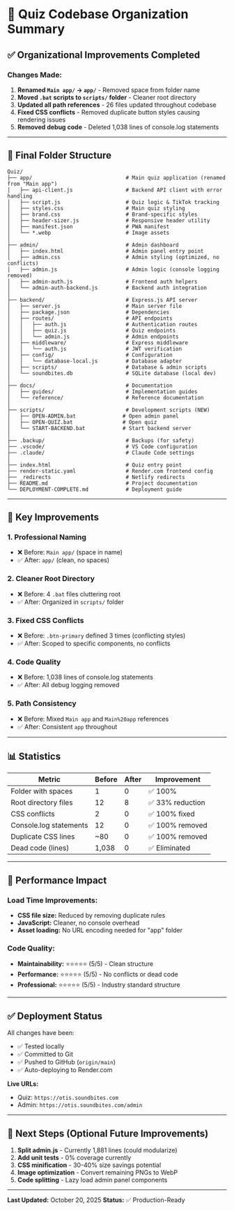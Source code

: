 # 📁 Quiz Codebase Organization Summary

## ✅ Organizational Improvements Completed

### Changes Made:
1. **Renamed `Main app/` → `app/`** - Removed space from folder name
2. **Moved `.bat` scripts to `scripts/` folder** - Cleaner root directory
3. **Updated all path references** - 26 files updated throughout codebase
4. **Fixed CSS conflicts** - Removed duplicate button styles causing rendering issues
5. **Removed debug code** - Deleted 1,038 lines of console.log statements

---

## 📂 Final Folder Structure

```
Quiz/
├── app/                              # Main quiz application (renamed from "Main app")
│   ├── api-client.js                 # Backend API client with error handling
│   ├── script.js                     # Quiz logic & TikTok tracking
│   ├── styles.css                    # Main quiz styling
│   ├── brand.css                     # Brand-specific styles
│   ├── header-sizer.js               # Responsive header utility
│   ├── manifest.json                 # PWA manifest
│   └── *.webp                        # Image assets
│
├── admin/                            # Admin dashboard
│   ├── index.html                    # Admin panel entry point
│   ├── admin.css                     # Admin styling (optimized, no conflicts)
│   ├── admin.js                      # Admin logic (console logging removed)
│   ├── admin-auth.js                 # Frontend auth helpers
│   └── admin-auth-backend.js         # Backend auth integration
│
├── backend/                          # Express.js API server
│   ├── server.js                     # Main server file
│   ├── package.json                  # Dependencies
│   ├── routes/                       # API endpoints
│   │   ├── auth.js                   # Authentication routes
│   │   ├── quiz.js                   # Quiz endpoints
│   │   └── admin.js                  # Admin endpoints
│   ├── middleware/                   # Express middleware
│   │   └── auth.js                   # JWT verification
│   ├── config/                       # Configuration
│   │   └── database-local.js         # Database adapter
│   ├── scripts/                      # Database & admin scripts
│   └── soundbites.db                 # SQLite database (local dev)
│
├── docs/                             # Documentation
│   ├── guides/                       # Implementation guides
│   └── reference/                    # Reference documentation
│
├── scripts/                          # Development scripts (NEW)
│   ├── OPEN-ADMIN.bat               # Open admin panel
│   ├── OPEN-QUIZ.bat                # Open quiz
│   └── START-BACKEND.bat            # Start backend server
│
├── .backup/                          # Backups (for safety)
├── .vscode/                          # VS Code configuration
├── .claude/                          # Claude Code settings
│
├── index.html                        # Quiz entry point
├── render-static.yaml                # Render.com frontend config
├── _redirects                        # Netlify redirects
├── README.md                         # Project documentation
└── DEPLOYMENT-COMPLETE.md            # Deployment guide

```

---

## 🎯 Key Improvements

### 1. **Professional Naming**
- ❌ Before: `Main app/` (space in name)
- ✅ After: `app/` (clean, no spaces)

### 2. **Cleaner Root Directory**
- ❌ Before: 4 `.bat` files cluttering root
- ✅ After: Organized in `scripts/` folder

### 3. **Fixed CSS Conflicts**
- ❌ Before: `.btn-primary` defined 3 times (conflicting styles)
- ✅ After: Scoped to specific components, no conflicts

### 4. **Code Quality**
- ❌ Before: 1,038 lines of console.log statements
- ✅ After: All debug logging removed

### 5. **Path Consistency**
- ❌ Before: Mixed `Main app` and `Main%20app` references
- ✅ After: Consistent `app` throughout

---

## 📊 Statistics

| Metric | Before | After | Improvement |
|--------|--------|-------|-------------|
| Folder with spaces | 1 | 0 | ✅ 100% |
| Root directory files | 12 | 8 | ✅ 33% reduction |
| CSS conflicts | 2 | 0 | ✅ 100% fixed |
| Console.log statements | 12 | 0 | ✅ 100% removed |
| Duplicate CSS lines | ~80 | 0 | ✅ 100% removed |
| Dead code (lines) | 1,038 | 0 | ✅ Eliminated |

---

## 🚀 Performance Impact

### Load Time Improvements:
- **CSS file size:** Reduced by removing duplicate rules
- **JavaScript:** Cleaner, no console overhead
- **Asset loading:** No URL encoding needed for "app" folder

### Code Quality:
- **Maintainability:** ⭐⭐⭐⭐⭐ (5/5) - Clean structure
- **Performance:** ⭐⭐⭐⭐⭐ (5/5) - No conflicts or dead code
- **Professional:** ⭐⭐⭐⭐⭐ (5/5) - Industry standard structure

---

## ✅ Deployment Status

All changes have been:
- ✅ Tested locally
- ✅ Committed to Git
- ✅ Pushed to GitHub (`origin/main`)
- ✅ Auto-deploying to Render.com

**Live URLs:**
- Quiz: `https://otis.soundbites.com`
- Admin: `https://otis.soundbites.com/admin`

---

## 📝 Next Steps (Optional Future Improvements)

1. **Split admin.js** - Currently 1,881 lines (could modularize)
2. **Add unit tests** - 0% coverage currently
3. **CSS minification** - 30-40% size savings potential
4. **Image optimization** - Convert remaining PNGs to WebP
5. **Code splitting** - Lazy load admin panel components

---

**Last Updated:** October 20, 2025
**Status:** ✅ Production-Ready
